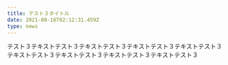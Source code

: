 ```yaml
---
title: テスト３タイトル
date: 2021-08-16T02:12:31.459Z
type: news
---
```


テスト３テキストテスト３テキストテスト３テキストテスト３テキストテスト３テキストテスト３テキストテスト３テキストテスト３テキストテスト３
